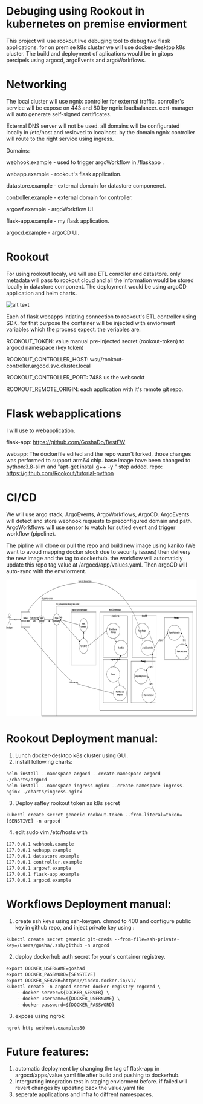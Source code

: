 # Debuging using Rookout in kubernetes on premise enviorment
This project will use rookout live debuging tool to debug two flask applications.
for on premise k8s cluster we will use docker-desktop k8s cluster.
The build and deployment of aplications would be in gitops percipels using argocd, argoEvents and argoWorkflows.


# Networking
The local cluster will use ngnix controller for external traffic. conroller's service will be expose on 443 and 80 by ngnix loadbalancer. 
cert-manager will auto generate self-signed certificates.

External DNS server will not be used. all domains will be configurated locally in /etc/host and resloved to localhost. by the domain ngnix controller will route to the right service using ingress.

Domains:

webhook.example - used to trigger argoWorkflow in /flaskapp .

webapp.example - rookout's flask application.

datastore.example - external domain for datastore componenet.

controller.example - external domain for controller.

argowf.example - argoWorkflow UI.

flask-app.example - my flask application.

argocd.example - argoCD UI.

# Rookout
For using rookout localy, we will use ETL conroller and datastore. only metadata will pass to rookout cloud and all the information would be stored locally in datastore component. The deployment would be using argoCD application and helm charts. 

![alt text](https://docs.rookout.com/img/screenshots/etl_controller_diagram.png?raw=true "Rookout schem")


Each of flask webapps intiating connection to rookout's ETL controller using SDK. for that purpose the container will be injected with enviorment variables which the process expect. the veriables are: 

ROOKOUT_TOKEN: value manual pre-injected secret (rookout-token) to argocd namespace (key token)

ROOKOUT_CONTROLLER_HOST: ws://rookout-controller.argocd.svc.cluster.local

ROOKOUT_CONTROLLER_PORT: 7488 us the websockt 

ROOKOUT_REMOTE_ORIGIN: each application with it's remote git repo.

# Flask webapplications
I will use to webapplication. 

flask-app: https://github.com/GoshaDo/BestFW

webapp: The dockerfile edited and the repo wasn't forked, those changes was performed to support arm64 chip. base image have been changed to python:3.8-slim and "apt-get install g++ -y " step added. repo: https://github.com/Rookout/tutorial-python


# CI/CD
We will use argo stack, ArgoEvents, ArgoWorkflows, ArgoCD.
ArgoEvents will detect and store webhook requests to preconfigured domain and path.
ArgoWorkflows will use sensor to watch for sutied event and trigger workflow (pipeline).

The pipline will clone or pull the repo and build new image using kaniko (We want to avoud mapping docker stock due to security issues) then delivery the new image and the tag to dockerhub. the workflow will automaticly update this repo tag value at /argocd/app/values.yaml. Then argoCD will auto-sync with the envriorment.

<img src="https://github.com/GoshaDo/gitops-cluster/blob/main/images/CICD.png" width="852" height="361">


# Rookout Deployment manual:
1. Lunch docker-desktop k8s cluster using GUI.
2. install following charts:
```
helm install --namespace argocd --create-namespace argocd ./charts/argocd
helm install --namespace ingress-nginx --create-namespace ingress-nginx ./charts/ingress-nginx
```
3. Deploy safley rookout token as k8s secret
```
kubectl create secret generic rookout-token --from-literal=token=[SENSTIVE] -n argocd
```
4. edit sudo vim /etc/hosts with
```
127.0.0.1 webhook.example
127.0.0.1 webapp.example
127.0.0.1 datastore.example
127.0.0.1 controller.example
127.0.0.1 argowf.example
127.0.0.1 flask-app.example
127.0.0.1 argocd.example
```

# Workflows Deployment manual:
1. create ssh keys using ssh-keygen. chmod to 400 and configure public key in github repo, and inject private key using :
```
kubectl create secret generic git-creds --from-file=ssh-private-key=/Users/gosha/.ssh/github -n argocd
```
2. deploy dockerhub auth secret for your's container registrey.
```
export DOCKER_USERNAME=goshad
export DOCKER_PASSWORD=[SENSTIVE]
export DOCKER_SERVER=https://index.docker.io/v1/
kubectl create -n argocd secret docker-registry regcred \
    --docker-server=${DOCKER_SERVER} \
    --docker-username=${DOCKER_USERNAME} \
    --docker-password=${DOCKER_PASSWORD}
```
3. expose using ngrok
```
ngrok http webhook.example:80
```


# Future features:
1. automatic deployment by changing the tag of flask-app in argocd/apps/value.yaml file after build and pushing to dockerhub.
2. intergrating integration test in staging enviorment before. if failed will revert changes by updating back the value.yaml file 
3. seperate applications and infra to diffrent namespaces.


